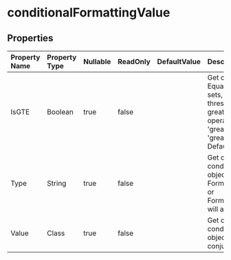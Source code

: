 # **conditionalFormattingValue**

 

## **Properties**

| Property Name | Property Type | Nullable |  ReadOnly | DefaultValue | Description | 
| :- | :- | :- |:- |  :- | :- |
|IsGTE|Boolean|true|false |  |Get or set the Greater Than Or Equal flag.             Use only for icon sets, determines whether this threshold value uses             the greater than or equal to operator.             'false' indicates 'greater than' is used instead of 'greater than or equal to'.            Default value is true. |
|Type|String|true|false |  |Get or set the type of this conditional formatting value object.            Setting the type to FormatConditionValueType.Min or FormatConditionValueType.Max             will auto set "Value" to null. |
|Value|Class|true|false |  |Get or set the value of this conditional formatting value object.            It should be used in conjunction with Type. |

